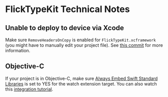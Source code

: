 # FlickTypeKit Technical Notes


## Unable to deploy to device via Xcode

Make sure `RemoveHeadersOnCopy` is enabled for `FlickTypeKit.xcframework` (you might have to manually edit your project file). See [this commit](https://github.com/FlickType/FlickTypeKit/commit/b1e84d46d4f3d13e35a1941b65ab48f634bc24e3) for more information.

## Objective-C

If your project is in Objective-C, make sure [Always Embed Swift Standard Libraries](https://indiestack.com/2017/03/implicit-swift-dependencies/) is set to YES for the watch extension target. You can also watch this [integration tutorial](https://www.youtube.com/watch?v=f7TkCE7gaDc).


